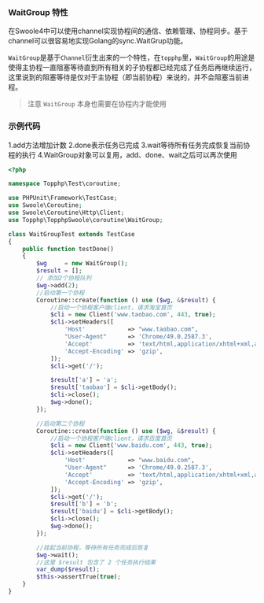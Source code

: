 ### WaitGroup 特性

在Swoole4中可以使用channel实现协程间的通信、依赖管理、协程同步。基于channel可以很容易地实现Golang的sync.WaitGrup功能。

`WaitGroup`是基于`Channel`衍生出来的一个特性，在`topphp`里，`WaitGroup`的用途是使得主协程一直阻塞等待直到所有相关的子协程都已经完成了任务后再继续运行，这里说到的阻塞等待是仅对于主协程（即当前协程）来说的，并不会阻塞当前进程。

> 注意 `WaitGroup` 本身也需要在协程内才能使用


### 示例代码
1.add方法增加计数
2.done表示任务已完成
3.wait等待所有任务完成恢复当前协程的执行
4.WaitGroup对象可以复用，add、done、wait之后可以再次使用
```php
<?php

namespace Topphp\Test\coroutine;

use PHPUnit\Framework\TestCase;
use Swoole\Coroutine;
use Swoole\Coroutine\Http\Client;
use Topphp\TopphpSwoole\coroutine\WaitGroup;

class WaitGroupTest extends TestCase
{
    public function testDone()
    {
        $wg     = new WaitGroup();
        $result = [];
        // 添加2个协程队列
        $wg->add(2);
        //启动第一个协程
        Coroutine::create(function () use ($wg, &$result) {
            //启动一个协程客户端client，请求淘宝首页
            $cli = new Client('www.taobao.com', 443, true);
            $cli->setHeaders([
                'Host'            => "www.taobao.com",
                "User-Agent"      => 'Chrome/49.0.2587.3',
                'Accept'          => 'text/html,application/xhtml+xml,application/xml',
                'Accept-Encoding' => 'gzip',
            ]);
            $cli->get('/');

            $result['a'] = 'a';
            $result['taobao'] = $cli->getBody();
            $cli->close();
            $wg->done();
        });

        //启动第二个协程
        Coroutine::create(function () use ($wg, &$result) {
            //启动一个协程客户端client，请求百度首页
            $cli = new Client('www.baidu.com', 443, true);
            $cli->setHeaders([
                'Host'            => "www.baidu.com",
                "User-Agent"      => 'Chrome/49.0.2587.3',
                'Accept'          => 'text/html,application/xhtml+xml,application/xml',
                'Accept-Encoding' => 'gzip',
            ]);
            $cli->get('/');
            $result['b'] = 'b';
            $result['baidu'] = $cli->getBody();
            $cli->close();
            $wg->done();
        });

        //挂起当前协程，等待所有任务完成后恢复
        $wg->wait();
        //这里 $result 包含了 2 个任务执行结果
        var_dump($result);
        $this->assertTrue(true);
    }
}
```

  



